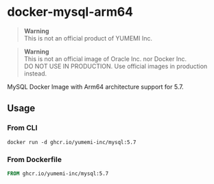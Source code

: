 # docker-mysql-arm64

> **Warning**  
> This is not an official product of YUMEMI Inc.

> **Warning**  
> This is not an official image of Oracle Inc. nor Docker Inc.  
> DO NOT USE IN PRODUCTION. Use official images in production instead.

MySQL Docker Image with Arm64 architecture support for 5.7.

## Usage

### From CLI

```shell
docker run -d ghcr.io/yumemi-inc/mysql:5.7
```

### From Dockerfile

```dockerfile
FROM ghcr.io/yumemi-inc/mysql:5.7
```

